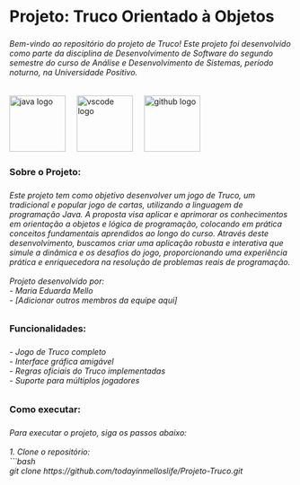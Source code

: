 <h1 align="left">Projeto: Truco Orientado à Objetos</h1>

###

<h6 align="left">Bem-vindo ao repositório do projeto de Truco! Este projeto foi desenvolvido como parte da disciplina de Desenvolvimento de Software do segundo semestre do curso de Análise e Desenvolvimento de Sistemas, período noturno, na Universidade Positivo.</h6>

###

<div align="left">
  <img src="https://cdn.jsdelivr.net/gh/devicons/devicon/icons/java/java-original.svg" height="100" alt="java logo"  />
  <img width="12" />
  <img src="https://cdn.jsdelivr.net/gh/devicons/devicon/icons/vscode/vscode-original.svg" height="100" alt="vscode logo"  />
  <img width="12" />
  <img src="https://cdn.jsdelivr.net/gh/devicons/devicon/icons/github/github-original.svg" height="100" alt="github logo"  />
</div>

###

<h3 align="left">Sobre o Projeto:</h3>

###

<h6 align="left">Este projeto tem como objetivo desenvolver um jogo de Truco, um tradicional e popular jogo de cartas, utilizando a linguagem de programação Java. A proposta visa aplicar e aprimorar os conhecimentos em orientação a objetos e lógica de programação, colocando em prática conceitos fundamentais aprendidos ao longo do curso. Através deste desenvolvimento, buscamos criar uma aplicação robusta e interativa que simule a dinâmica e os desafios do jogo, proporcionando uma experiência prática e enriquecedora na resolução de problemas reais de programação.<br><br>Projeto desenvolvido por:<br>- Maria Eduarda Mello<br>- [Adicionar outros membros da equipe aqui]</h6>

###

<h3 align="left">Funcionalidades:</h3>

###

<h6 align="left">- Jogo de Truco completo<br>- Interface gráfica amigável<br>- Regras oficiais do Truco implementadas<br>- Suporte para múltiplos jogadores</h6>

###

<h3 align="left">Como executar:</h3>

###

<h6 align="left">Para executar o projeto, siga os passos abaixo:<br><br>1. Clone o repositório:<br>   ```bash<br>   git clone https://github.com/todayinmelloslife/Projeto-Truco.git</h6>

###

